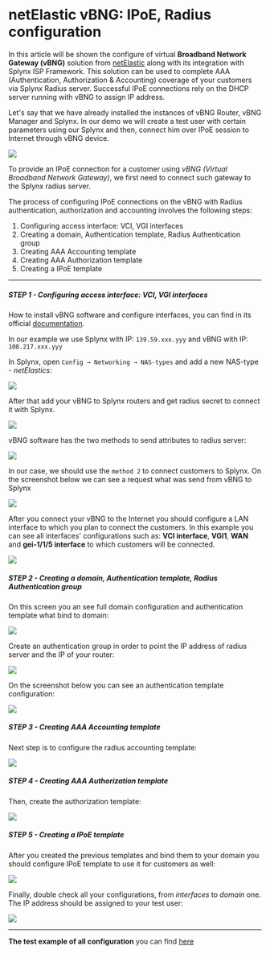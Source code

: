 netElastic vBNG: IPoE, Radius configuration
==========
In this article will be shown the configure of virtual **Broadband Network Gateway (vBNG)** solution from [netElastic](http://www.netelastic.com/) along with its integration with Splynx ISP Framework. This solution can be used to complete AAA (Authentication, Authorization & Accounting) coverage of your customers via Splynx Radius server. Successful IPoE connections rely on the DHCP server running with vBNG to assign IP address.

Let's say that we have already installed the instances of vBNG Router, vBNG Manager and Splynx. In our demo we will create a test user with certain parameters using our Splynx and then, connect him over IPoE session to Internet through vBNG device.


![](img_1.png)

To provide an IPoE connection for a customer using *vBNG (Virtual Broadband Network Gateway)*, we first need to connect such gateway to the Splynx radius server.

The process of configuring IPoE connections on the vBNG with Radius authentication, authorization and accounting involves the following steps:

1. Configuring access interface: VCI, VGI interfaces
2. Creating a domain, Authentication template, Radius Authentication group
3. Creating AAA Accounting template
4. Creating AAA Authorization template
5. Creating a IPoE template

------------

##### STEP 1 - Configuring access interface: VCI, VGI interfaces

How to install vBNG software and configure interfaces, you can find in its official [documentation](authentication_of_customers/vbng_ipoe_radius/netElastic_vBNG_Service_Configuration_Guide.pdf).

In our example we use Splynx with IP: `139.59.xxx.yyy` and vBNG with IP: `108.217.xxx.yyy`

In Splynx, open `Config → Networking → NAS-types` and add a new NAS-type - *netElastics*:

 ![](img_2.png)

After that add your vBNG to Splynx routers and get radius secret to connect it with Splynx.

 ![](img_4.png)

vBNG software has the two methods to send attributes to radius server:

 ![](img_3.png)

In our case, we should use the `method 2` to connect customers to Splynx. On the screenshot below we can see a request what was send from vBNG to Splynx

 ![](img_5.png)

 After you connect your vBNG to the Internet you should configure a LAN interface to which you plan to connect the customers.
 In this example you can see all interfaces' configurations such as: **VCI interface**, **VGI1**, **WAN** and **gei-1/1/5 interface** to which customers will be connected.

 ![](img_6.png)

##### STEP 2 - Creating a domain, Authentication template, Radius Authentication group

 On this screen you an see full domain configuration and authentication template what bind to domain:

 ![](img_7.png)


Create an authentication group in order to point the IP address of radius server and the IP of your router:

 ![](img_8.png)


 On the screenshot below you can see an authentication template configuration:

 ![](img_9.png)


##### STEP 3 - Creating AAA Accounting template

Next step is to configure the radius accounting template:

![](img_10.png)


##### STEP 4 - Creating AAA Authorization template

Then, create the authorization template:

![](img_11.png)


##### STEP 5 - Creating a IPoE template


After you created the previous templates and bind them to your domain you should configure IPoE template to use it for customers as well:

![](img_12.png)


Finally, double check all your configurations, from *interfaces* to *domain* one. The IP address should be assigned to your test user:

![](img_13.png)

------------

**The test example of all configuration** you can find [here](networking/authentication_of_customers/vbng_ipoe_radius/currentConfig.txt)
